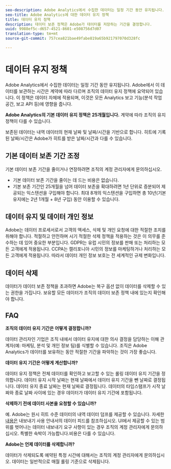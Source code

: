 ```yaml
---
seo-description: Adobe Analytics에서 수집한 데이터는 일정 기간 동안 유지됩니다. Adobe에서 이 데이터를 보관하는 시간은 계약에 따라 다르며 조직의 데이터 유지 정책에 요약되어 있습니다.
seo-title: Adobe Analytics에 대한 데이터 유지 정책
title: 데이터 유지 정책
description: 데이터 보존 정책은 Adobe가 데이터를 저장하는 기간을 결정합니다.
uuid: 9988ef5c-d657-4521-8601-e508756d7d07
translation-type: tm+mt
source-git-commit: 757cea821bae49fabe819a65b921797070d328fc

---
```



# 데이터 유지 정책

Adobe Analytics에서 수집한 데이터는 일정 기간 동안 유지됩니다. Adobe에서 이 데이터를 보관하는 시간은 계약에 따라 다르며 조직의 데이터 유지 정책에 요약되어 있습니다. 이 정책은 데이터 자체에 적용되며, 이것은 모든 Analytics 보고 기능(분석 작업 공간, 보고 API 등)에 영향을 줍니다.

**Adobe Analytics의 기본 데이터 유지 정책은 25개월입니다.** 계약에 따라 조직의 유지 정책이 다를 수 있습니다.

보존된 데이터는 내역 데이터의 현재 날짜 및 날짜/시간을 기반으로 합니다. 히트에 기록된 날짜/시간은 Adobe가 히트를 받은 날짜/시간과 다를 수 있습니다.

## 기본 데이터 보존 기간 조정

기본 데이터 보존 기간을 줄이거나 연장하려면 조직의 계정 관리자에게 문의하십시오.

* 기본 데이터 보존 기간을 줄이는 데 드는 비용은 없습니다.
* 기본 보존 기간인 25개월을 넘어 데이터 보존을 확대하려면 1년 단위로 증분되어 제공되는 익스텐션을 구입해야 합니다. 최대 8개의 익스텐션을 구입하면 총 10년(기본 유지에는 2년 1개월 + 8년 구입) 동안 이용할 수 있습니다.

## 데이터 유지 및 데이터 개인 정보

Adobe는 데이터 프로세서로서 고객의 액세스, 삭제 및 개인 요청에 대한 적절한 조치를 취해야 합니다. 적절하고 안전하며 시기 적절한 삭제 정책을 적용하는 것은 이 의무를 준수하는 데 있어 중요한 부분입니다. GDPR는 유럽 시민의 정보를 판매 또는 처리하는 모든 고객에게 적용됩니다. CCPA는 캘리포니아 시민의 정보를 마케팅하거나 처리하는 모든 고객에게 적용됩니다. 따라서 데이터 개인 정보 보호는 전 세계적인 규제 변화입니다.

## 데이터 삭제

데이터가 데이터 보존 정책을 초과하면 Adobe는 복구 옵션 없이 데이터를 삭제할 수 있는 권한을 가집니다. 보유할 모든 데이터가 조직의 데이터 보존 정책 내에 있는지 확인해야 합니다.

## FAQ

**조직의 데이터 유지 기간은 어떻게 결정합니까?**

데이터 관리자인 기업은 조직 내에서 데이터 유지에 대한 의사 결정을 담당하는 이해 관계자(예: 마케팅, 분석 및 개인 정보 팀)를 식별할 수 있습니다. 조직은 Adobe Analytics가 데이터를 보유하는 동안 적절한 기간을 파악하는 것이 가장 좋습니다.

**데이터 유지 기간은 어떻게 계산합니까?**

데이터 유지 정책은 전체 데이터를 확인하고 보고할 수 있는 롤링 데이터 유지 기간을 정의합니다. 데이터 유지 시작 날짜는 현재 날짜에서 데이터 유지 기간을 뺀 날짜로 결정됩니다. 데이터 유지 종료 날짜는 현재 날짜로 결정됩니다. 데이터의 타임스탬프가 시작 날짜와 종료 날짜 사이에 있는 경우 데이터가 데이터 유지 기간에 포함됩니다.

**삭제하기 전에 데이터 사본을 요청할 수 있습니까?**

예. Adobe는 원시 히트 수준 데이터의 내역 데이터 덤프를 제공할 수 있습니다. 자세한 [내용은](/help/export/analytics-data-feed/c-getstarted/data-feed-overview.md) 내보내기 사용 안내서의 데이터 피드를 참조하십시오. UI에서 제공할 수 있는 범위를 벗어나는 데이터 내보내기 요구 사항이 있는 경우 조직의 계정 관리자에게 문의하십시오. 특별한 숙박이 가능합니다.비용은 다를 수 있습니다.

**Adobe는 언제 데이터를 삭제합니까?**

데이터가 삭제되도록 예약된 특정 시간에 대해서는 조직의 계정 관리자에게 문의하십시오. 데이터는 일반적으로 매월 롤링 기준으로 삭제됩니다.
